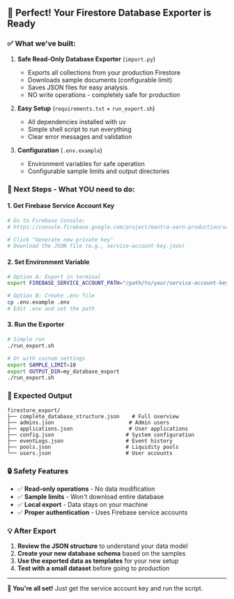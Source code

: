## 🎯 Perfect! Your Firestore Database Exporter is Ready

### ✅ What we've built:

1. **Safe Read-Only Database Exporter** (`import.py`)
   - Exports all collections from your production Firestore
   - Downloads sample documents (configurable limit)
   - Saves JSON files for easy analysis
   - NO write operations - completely safe for production

2. **Easy Setup** (`requirements.txt` + `run_export.sh`)
   - All dependencies installed with uv
   - Simple shell script to run everything
   - Clear error messages and validation

3. **Configuration** (`.env.example`)
   - Environment variables for safe operation
   - Configurable sample limits and output directories

### 🚀 Next Steps - What YOU need to do:

#### 1. Get Firebase Service Account Key
```bash
# Go to Firebase Console:
# https://console.firebase.google.com/project/mantra-earn-production/settings/serviceaccounts/adminsdk

# Click "Generate new private key"
# Download the JSON file (e.g., service-account-key.json)
```

#### 2. Set Environment Variable
```bash
# Option A: Export in terminal
export FIREBASE_SERVICE_ACCOUNT_PATH="/path/to/your/service-account-key.json"

# Option B: Create .env file
cp .env.example .env
# Edit .env and set the path
```

#### 3. Run the Exporter
```bash
# Simple run
./run_export.sh

# Or with custom settings
export SAMPLE_LIMIT=10
export OUTPUT_DIR=my_database_export
./run_export.sh
```

### 📂 Expected Output
```
firestore_export/
├── complete_database_structure.json    # Full overview
├── admins.json                        # Admin users
├── applications.json                  # User applications  
├── config.json                       # System configuration
├── eventLogs.json                    # Event history
├── pools.json                        # Liquidity pools
└── users.json                        # User accounts
```

### 🔒 Safety Features
- ✅ **Read-only operations** - No data modification
- ✅ **Sample limits** - Won't download entire database
- ✅ **Local export** - Data stays on your machine
- ✅ **Proper authentication** - Uses Firebase service accounts

### 💡 After Export
1. **Review the JSON structure** to understand your data model
2. **Create your new database schema** based on the samples
3. **Use the exported data as templates** for your new setup
4. **Test with a small dataset** before going to production

---

**🎉 You're all set!** Just get the service account key and run the script.
